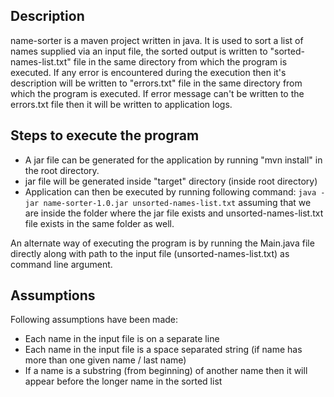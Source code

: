 ## **Description**

name-sorter is a maven project written in java.
It is used to sort a list of names supplied via an input file, the sorted output is written to "sorted-names-list.txt" file 
in the same directory from which the program is executed.
If any error is encountered during the execution then it's description will be written to "errors.txt" file 
in the same directory from which the program is executed.
If error message can't be written to the errors.txt file then it will be written to application logs.

## **Steps to execute the program**

- A jar file can be generated for the application by running "mvn install" in the root directory.
- jar file will be generated inside "target" directory (inside root directory)
- Application can then be executed by running following command:
`java -jar name-sorter-1.0.jar unsorted-names-list.txt`
assuming that we are inside the folder where the jar file exists and unsorted-names-list.txt file exists in the same 
folder as well.

An alternate way of executing the program is by running the Main.java file directly along with path to the 
input file (unsorted-names-list.txt) as command line argument.

## **Assumptions**

Following assumptions have been made:

- Each name in the input file is on a separate line
- Each name in the input file is a space separated string (if name has more than one given name / last name)
- If a name is a substring (from beginning) of another name then it will appear before the longer name in the sorted list 